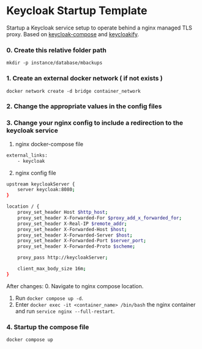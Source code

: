 # Keycloak Startup Template

Startup a Keycloak service setup to operate behind a nginx managed TLS proxy. Based on [keycloak-compose](https://github.com/stzagkarak/keycloak-compose) and [keycloakify](https://github.com/keycloakify/keycloakify).

### 0. Create this relative folder path

`mkdir -p instance/database/mbackups`

### 1. Create an external docker network ( if not exists )

`docker network create -d bridge container_network`

### 2. Change the appropriate values in the config files

### 3. Change your nginx config to include a redirection to the keycloak service

1. nginx docker-compose file
```bash
external_links:
    - keycloak
```

2. nginx config file
```bash
upstream keycloakServer {
    server keycloak:8080;
}

location / {
    proxy_set_header Host $http_host;
    proxy_set_header X-Forwarded-For $proxy_add_x_forwarded_for;
    proxy_set_header X-Real-IP $remote_addr;
    proxy_set_header X-Forwarded-Host $host;
    proxy_set_header X-Forwarded-Server $host;
    proxy_set_header X-Forwarded-Port $server_port;
    proxy_set_header X-Forwarded-Proto $scheme;

    proxy_pass http://keycloakServer;

    client_max_body_size 16m;
}
```

After changes:
0. Navigate to nginx compose location.
1. Run `docker compose up -d`.
2. Enter `docker exec -it <container_name> /bin/bash` the nginx container and run `service nginx --full-restart`.

### 4. Startup the compose file

`docker compose up`